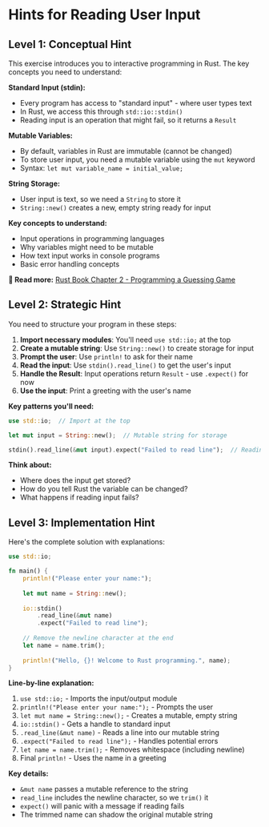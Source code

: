 # Hints for Reading User Input

## Level 1: Conceptual Hint

This exercise introduces you to interactive programming in Rust. The key concepts you need to understand:

**Standard Input (stdin):**
- Every program has access to "standard input" - where user types text
- In Rust, we access this through `std::io::stdin()`
- Reading input is an operation that might fail, so it returns a `Result`

**Mutable Variables:**
- By default, variables in Rust are immutable (cannot be changed)
- To store user input, you need a mutable variable using the `mut` keyword
- Syntax: `let mut variable_name = initial_value;`

**String Storage:**
- User input is text, so we need a `String` to store it
- `String::new()` creates a new, empty string ready for input

**Key concepts to understand:**
- Input operations in programming languages
- Why variables might need to be mutable
- How text input works in console programs
- Basic error handling concepts

**📖 Read more:** [Rust Book Chapter 2 - Programming a Guessing Game](https://doc.rust-lang.org/book/ch02-00-guessing-game-tutorial.html)

## Level 2: Strategic Hint

You need to structure your program in these steps:

1. **Import necessary modules**: You'll need `use std::io;` at the top
2. **Create a mutable string**: Use `String::new()` to create storage for input
3. **Prompt the user**: Use `println!` to ask for their name
4. **Read the input**: Use `stdin().read_line()` to get the user's input
5. **Handle the Result**: Input operations return `Result` - use `.expect()` for now
6. **Use the input**: Print a greeting with the user's name

**Key patterns you'll need:**
```rust
use std::io;  // Import at the top

let mut input = String::new();  // Mutable string for storage

stdin().read_line(&mut input).expect("Failed to read line");  // Reading pattern
```

**Think about:**
- Where does the input get stored?
- How do you tell Rust the variable can be changed?
- What happens if reading input fails?

## Level 3: Implementation Hint

Here's the complete solution with explanations:

```rust
use std::io;

fn main() {
    println!("Please enter your name:");
    
    let mut name = String::new();
    
    io::stdin()
        .read_line(&mut name)
        .expect("Failed to read line");
    
    // Remove the newline character at the end
    let name = name.trim();
    
    println!("Hello, {}! Welcome to Rust programming.", name);
}
```

**Line-by-line explanation:**

1. `use std::io;` - Imports the input/output module
2. `println!("Please enter your name:");` - Prompts the user
3. `let mut name = String::new();` - Creates a mutable, empty string
4. `io::stdin()` - Gets a handle to standard input
5. `.read_line(&mut name)` - Reads a line into our mutable string
6. `.expect("Failed to read line");` - Handles potential errors
7. `let name = name.trim();` - Removes whitespace (including newline)
8. Final `println!` - Uses the name in a greeting

**Key details:**
- `&mut name` passes a mutable reference to the string
- `read_line` includes the newline character, so we `trim()` it
- `expect()` will panic with a message if reading fails
- The trimmed name can shadow the original mutable string